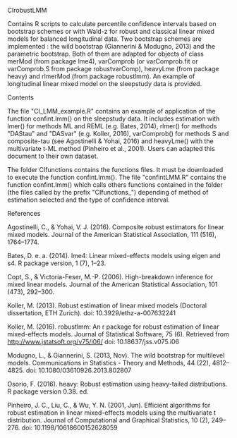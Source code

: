 CIrobustLMM
 
 Contains R scripts to calculate percentile confidence intervals based on bootstrap schemes or with Wald-z for robust and classical linear mixed models for balanced longitudinal data. Two bootstrap schemes are implemented : the wild bootstrap (Giannerini & Modugno, 2013) and the parametric bootstrap. Both of them are adapted for objects of class merMod (from package lme4), varComprob (or varComprob.fit or varComprob.S from package robustvarComp), heavyLme (from package heavy) and rlmerMod (from package robustlmm). An example of longitudinal linear mixed model on the sleepstudy data is provided.

Contents
 
 The file "CI_LMM_example.R" contains an example of application of the function confint.lmm() on the sleepstudy data. It includes estimation with lmer() for methods ML and REML (e.g. Bates, 2014), rlmer() for methods "DAStau" and "DASvar" (e.g. Koller, 2016), varComprob() for methods S and composite-tau (see Agostinelli & Yohai, 2016) and heavyLme() with the multivariate t-ML method (Pinheiro et al., 2001). Users can adapted this document to their own dataset.
 
 
 The folder CIfunctions contains the functions files. It must be downloaded to execute the function confint.lmm(). The file "confintLMM.R" contains the function confint.lmm() which calls others functions contained in the folder (the files called by the prefix "CIfunctions_") depending of method of estimation selected and the type of confidence interval.
  
 
  
  
 
References

Agostinelli, C., & Yohai, V. J. (2016). Composite robust estimators for linear mixed
models. Journal of the American Statistical Association, 111 (516), 1764–1774.

Bates, D. e. a. (2014). lme4: Linear mixed-effects models using eigen and s4. R package
version, 1 (7), 1–23.

Copt, S., & Victoria-Feser, M.-P. (2006). High-breakdown inference for mixed linear
models. Journal of the American Statistical Association, 101 (473), 292–300.

Koller, M. (2013). Robust estimation of linear mixed models (Doctoral dissertation, ETH
Zurich). doi: 10.3929/ethz-a-007632241

Koller, M. (2016). robustlmm: An r package for robust estimation of linear mixed-effects
models. Journal of Statistical Software, 75 (6). Retrieved from
http://www.jstatsoft.org/v75/i06/ doi: 10.18637/jss.v075.i06

Modugno, L., & Giannerini, S. (2013, Nov). The wild bootstrap for multilevel models.
Communications in Statistics - Theory and Methods, 44 (22), 4812–4825. doi:
10.1080/03610926.2013.802807

Osorio, F. (2016). heavy: Robust estimation using heavy-tailed distributions. R package
version 0.38. ed.

Pinheiro, J. C., Liu, C., & Wu, Y. N. (2001, Jun). Efficient algorithms for robust
estimation in linear mixed-effects models using the multivariate t distribution.
Journal of Computational and Graphical Statistics, 10 (2), 249–276. doi:
10.1198/10618600152628059
  


